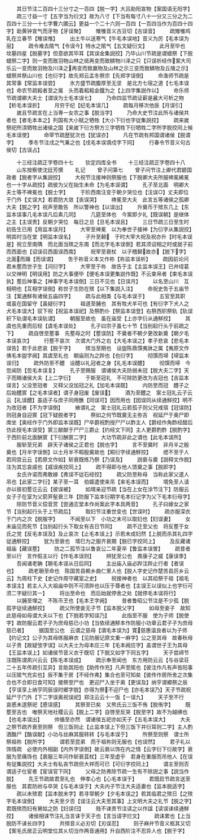 <!-- { "loadSidebar": true } -->
　　其日节注二百四十三分寸之一百四【脱一字】大吕助阳宣物【案国语无阳字】
　　疏三寸益一寸【五字当为衍文】故为八寸【下当有每寸八十一分又三分之为二百四十三分一十七字曹六圃云】更益一个二十六则一百四【一百四当作为百四十四字】助黄钟宣气而牙物【牙误聚】
　　雉雊音义古豆切【古误音】
　　疏雉雊鸡乳在立春节【雉误惟】
　　出土牛以送寒气【牛毛本误地】音义为厉【毛本误为丽】
　　疏令难去隂气【令误今】特水之隂气【五文疑衍文】
　　此月至毕也　坟墓四星【脱墓字】但意欲其毕耳【其误金集説挍】乃毕山川节疏是谓蜡祭【下脱蜡祭二字】则一变而致羽物山林之祗再变而致鳞物川泽之只【只误祈经作案大司乐云一变而致羽物及川泽之再变而致羸物及山林之示三变而致鳞物及丘陵之示】蜡祭并祭山川也【也衍字】故先郑云孟冬祭宗【先郑字误倒】
　　命渔师节疏是其常事【常监本误尝】
　　氷方盛节疏腹厚至无坚　是北方七宿之道【七毛本误也】命农节疏耜者至之属　头而着耜耜金鐡为之【上四字集説作以】
　　命乐师节疏谓卿大夫士【谓误为士毛本误七】
　　乃命四监节疏证薪是麄大可析之物【析毛本误折】
　　月穷于纪【纪毛本误几】
　　疏每月移次他辰【月误引】
　　嵗且节疏言在上当専一女农之事【脱当字】
　　乃命大史节注此所与诸侯共者也【者毛本本之】列国有大小赋之牺牲【大小下衍也字従集説挍】
　　疏来嵗祭祀所湏牺牲出诸侯之国【来嵗下衍方祭方三字牺牲下衍牺牲二字所字脱挍同上候毛本误使】
　　命宰节疏歴犹次也【犹误亦】
　　凡在节疏有邦国谓诸侯【脱谓字】
　　季冬节注戌之气乗之也【戌毛本误谪戍字下同】
　　行春令节音义句古侯切【古误占】


　　十三经注疏正字卷四十七
　　钦定四库全书
　　十三经注疏正字卷四十八
　　山东按察使沈廷芳撰
　　礼记
　　曾子问第七
　　曾子问节注上卿代君聼国政者【脱者字从集説挍】
　　大祝节注接神则祭服也【下脱卿大夫所服禆冕絺冕也一十字从疏挍】疏彼为父在始生未命【为毛本误谓】
　　孔子至北面　明卿大夫士等不禆冕也【脱士字】
　　于阶西南注变于朝夕哭位也【注误○】丈夫即位于门外【丈误大】若君防大敛【丧误哭】
　　禆冕至大夫　此言五等诸侯之孤卿大夫【脱之字】祝声至敢告　所以警神也【以误出】
　　升奠币于殡东几上【东监本误事几毛本误凡后素几同】
　　几筵至体也　今案即夕礼【既误朝】是继体之主【主误贵】反朝夕哭位　每日之旦【旦毛本误且】
　　三日节疏三日至生时　初告生已用【用监本误月】
　　大宰至禆冕　以为奉世子接神【为衍字从集説挍】明其时当在堂【明监本误名】
　　子升至颡　于时大宰大祝及祝亦升【时毛本误是】祝立至南隅　而北面当殡之东南【而北字毛本误倒】若其须诏相之时或就子前而西面也【诏误召西面误西南】
　　祝宰至衰杖　以子稽颡故亦【脱下字】北面而踊【而误谓】
　　吿于祢音义本又作祢【祢监本误祈】
　　疏因前论问君未塟而世子生【问衍字】
　　大宰至于祢　故告于主【主监本误王】已弁绖葛以交神明【明误用】防之大事便毕【便毛本误更集説作既】不云束帛者【束毛本误执】塟后神事之【神事字毛本误倒】三日不见也【日误月】
　　以名至山川　互相明也【互相字误倒】称世子生防在殡【以下集説入注】
　　命祝史吿于五庙节注【案通觧有诸侯五庙四字】
　　疏与此相类【与毛本误于】
　　五官至其职　或虽在国留守【虽疑衍字】
　　祖道至脯也　其有牲犬羊可也【有衍字下犬人之犬毛本误大】驭下祝【祝监本误祀】及祭酌仆【祭监本误登】右祭西轵祭轨【轨误轵下轨谓毛本误轨谓】
　　朝服至故也　虽在庙受【上亦字衍从通觧挍】
　　其虞也先重而后轻【虞毛本误处】
　　孔子曰宗子虽七十节【当别起行头于前疏之下】
　　疏自啓至塟事　先塟母之时【塟误防】不奠者不朝夕更改新奠【朝夕毛本误哀次】
　　行塟不哀次　次谓大门外之右【大毛本误之】孝子悲哀【悲毛本误告】若于此悲哀【脱于字】
　　殡当至期也　设盥陈鼎馔夷牀之属【夷原文作侇毛本盥字阙】其虞至礼也　朝庙则为之跸也【也衍字】
　　彻馔而埽【埽监本误归】
　　疏外防至不醴　设醴以礼冠者之身【礼毛本误醴】
　　彻馔而埽　今忽闻防【忽毛本误复】
　　孔子至赐服　谓诸侯大夫防弱未冠【脱大夫二字】天子而赐诸侯大夫【上二字衍】
　　于斯至冠礼　不可除防更改为吉冠也【吉监本误言】父没至冠者　又释父没加冠之礼【加毛本误既】
　　内防至而冠　醴子之后始醴賔【之毛本误者】谓子身冠废【废误】
　　酒为至醴之　案士冠礼云子云云【礼误醴】虽适子与庶子同用醮【同误可】因而用也【因误同从续通觧挍】明不为改冠者【不为字误倒】
　　飨谓礼之　案士冠礼云若孤子则父兄戒宿【冠误防】则冠身自迎賔【冠下疑脱者字】
　　祭如之何节既奠无主弥吉　祝延尸于奥尸即席坐【奥经作于门外即监本误既】尸卒爵祝酌授尸尸以酢主人【爵经作角酢经醋后仿此授毛本误受】賔三献献于尸尸三爵止【约经文下同】主人更爵酌酢【脱酌字】于西阶前北面酬賔【下衍酬賔二字】
　　大功节疏非此之谓也【此毛本误所】
　　服斩至兄弟　辟天子诸侯之正君也【脱也字】
　　言不至奠时　非月半之殷奠也【月半字误倒】以士月半不暇殷奠故也【暇衍字续通觧挍】
　　缌不至于人　若同宫云云【若原文作如】斩衰既练乃祭【乃误及】
　　説衰与奠【説释文作脱】注为其忘哀戚也【戚误疾挍同上】
　　疏不得即与他人馈奠之事【脱即字】
　　女氏许诺而弗敢嫁【弗误不従石经挍】
　　疏父防至称母　当称此家父遣人吊也【此家二字衍】某子至一耳　伯姬遣使来吊【来毛本误而】
　　壻免至人请　亦以彼初塟讫云云【彼误被】
　　如壻亲迎节疏【当在上女在涂节注下】防服云女子子在室为父箭笄髽衰三年【防服下监本衍期字毛本衍记字为父下毛本衍母字】
　　除防节音义偿音赏【尝通志堂本作尚案此字本具两音】
　　孔子曰嫁女之家节【当别起行头于上节疏后】
　　取妇节注重世变也【世误时】
　　疏亦服深衣于门内之次【脱服字】
　　不闻至以下　小功之未可以取妇也【妇误妻】
　　女未庙见而死节【当别起行头下取女有吉日节同】
　　疏不迁至父也　将反塟于女氏之党【反毛本误及】及止哀次【止毛本误上】示若未成妇然【上脱而杀其礼四字従通觧挍】
　　犹为至衰也　壻巳为之服齐衰期【脱已字挍同上】
　　及反藏诸祖庙【藏误塟】
　　防之二孤节注以鲁哀公二年夏卒【鲁监本误曽】
　　疏昔者至以行　言作假主以行【作毛本误则】
　　辨犹至公也　畏康子之威【康误季】
　　吾闻诸老聃【耼毛本误从日后同】
　　主出庙入庙必跸注跸止行者【者误也】
　　疏老耼至命也　陈国苦县赖乡曲仁里人也【脱人字史记作楚苦县厉乡云云】为周柱下史【史记作周守藏室之史】
　　祝接神者也　以其祫祭于祖【祖毛本误主】若主人入大祖庙中则不可须跸也以压于尊者也【主误王以误似上也字衍可须二字疑衍其一】
　　将出至命也　而后始就停舍之处【就停毛本误将行】
　　以脯至埋之　不陈币玊也【毛本玊字阙】
　　昔者鲁昭公节注是不少孤【脱孤字従续通觧挍】
　　疏父所使妾无子节【监本脱父字】
　　如母至妾子　故知此慈母如母谓大夫以下也【下脱若字知误乃】
　　此指至不服　使为子师【脱使字】故防服云君子子为庶母慈已小功【当依续通觧本作防服小功章云君子子为庶母慈已者】
　　据国至公也　云谓之慈母【谓毛本误为】寛慈惠温良者以为子师【约记文】公子为其母练服麻衣【见防服记原文重一麻字】公之至其母　故春秋母以子贵【故疑攷字误】以大夫士为母本应三年【毛本阙应字】盖谓世子王为其母【王监本误上】如诸侯节音义衣于既切【下脱又如字下同五字】
　　天子尝禘节注既陈谓夙兴云云【陈毛本误成】
　　疏示奉至闻也　东方用防云云【与谷梁荘二十五年传疏引互异】言助其阳也【助传作充】凡声至隂也【彼注作凡有声皆阳事以压隂气充实也】辰不集于房【不经作弗】集合也至可知矣【彼传作房所舍之次集合也不合即日食可知】接祭至尸也　更迎尸入坐于奥【更误及】纳亨谓郷祭之辰【亨误享上纳亨同辰误时郷字脱】亦得为祭不迎尸也【亦毛本误乃】天子节疏祝延尸于门外【下二字误奥祝误祀】郑注云云十一饭【一误九】
　　天子至不行　哀慼未遑祭祀【慼误感】
　　其祭至已矣　又熊氏云三饭不侑【脱侑字】
　　既塟至吉也　唯祭天地社稷云云【脱上二字】自啓至反哭【脱至字】故不为越绋也【也毛本误出】
　　帅循至亦然　谓诸侯五祀亦如天子【五毛本误大】
　　大夫之祭节疏齐衰至则祭　但三饭则止【止监本误上下但三饭下并衍耳则二字】主人酌酒酳尸【酳误献】小功与丝麻其服转转【与毛本误于】
　　所祭至则祭　谓士所祭祖祢【脱所字】
　　谓若至昆弟　而于祖祢则无服也【也误然】
　　君子礼以饰情疏　必使内外相副【内外字误倒】故云衰以饰在内之情【云字衍下衍故字】衰服为至痛饰也【衰服三年问作斩衰苴杖】三年至虚乎　若身在重服而吊他人【在误有従集説挍】大夫士有私丧节疏但大祥而可已【可衍字挍同上】
　　谓主至则否　谓适子仕宦者【宦误官下同】
　　父母之防弗除节疏一生有不除説之事【説当作脱】
　　先王节疏故君至礼也　伸孝心也【心毛本误于】
　　君既启节疏言送至服也　其君防祔与卒哭【与毛本误于】大夫内子节注大夫适妻也【监本脱适字】
　　疏以未殡君【监本脱未字】若寻常朝夕【夕毛本误之】若其临君之殡日【之殡字毛本误倒】
　　大夫至夕否【误注云大夫至其事】上文明大夫之礼节【脱之字】君既殡而妇有舅姑之防【妇误归】
　　贱不诔贵节注读之以作諡【读误诔续通觧挍】
　　诸侯相诔节注礼当言诔于天子也【言当请字烂文】
　　疏诔累也【上当脱防不诔长四字】
　　共殡音义必刃切【刃误忍】
　　则子麻弁节音义柩其又切【案毛氏居正云明堂位其乆切当作两音通用】升自西阶注不忍异人也【脱于字】
